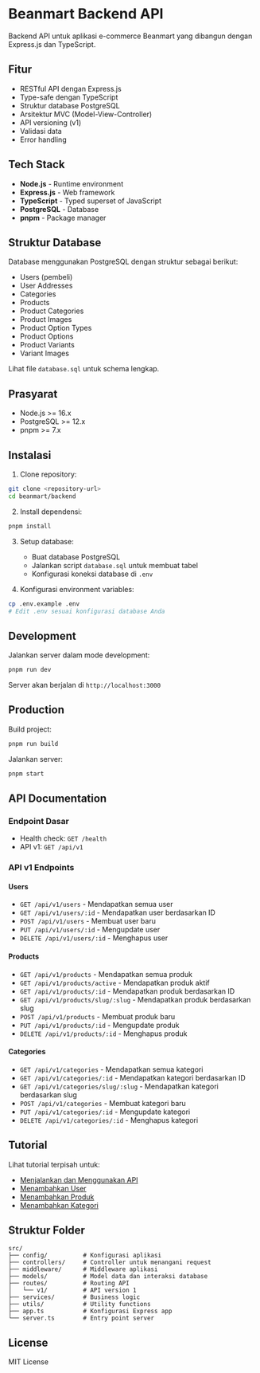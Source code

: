 # Beanmart Backend API

Backend API untuk aplikasi e-commerce Beanmart yang dibangun dengan Express.js dan TypeScript.

## Fitur

- RESTful API dengan Express.js
- Type-safe dengan TypeScript
- Struktur database PostgreSQL
- Arsitektur MVC (Model-View-Controller)
- API versioning (v1)
- Validasi data
- Error handling

## Tech Stack

- **Node.js** - Runtime environment
- **Express.js** - Web framework
- **TypeScript** - Typed superset of JavaScript
- **PostgreSQL** - Database
- **pnpm** - Package manager

## Struktur Database

Database menggunakan PostgreSQL dengan struktur sebagai berikut:

- Users (pembeli)
- User Addresses
- Categories
- Products
- Product Categories
- Product Images
- Product Option Types
- Product Options
- Product Variants
- Variant Images

Lihat file `database.sql` untuk schema lengkap.

## Prasyarat

- Node.js >= 16.x
- PostgreSQL >= 12.x
- pnpm >= 7.x

## Instalasi

1. Clone repository:
```bash
git clone <repository-url>
cd beanmart/backend
```

2. Install dependensi:
```bash
pnpm install
```

3. Setup database:
   - Buat database PostgreSQL
   - Jalankan script `database.sql` untuk membuat tabel
   - Konfigurasi koneksi database di `.env`

4. Konfigurasi environment variables:
```bash
cp .env.example .env
# Edit .env sesuai konfigurasi database Anda
```

## Development

Jalankan server dalam mode development:
```bash
pnpm run dev
```

Server akan berjalan di `http://localhost:3000`

## Production

Build project:
```bash
pnpm run build
```

Jalankan server:
```bash
pnpm start
```

## API Documentation

### Endpoint Dasar
- Health check: `GET /health`
- API v1: `GET /api/v1`

### API v1 Endpoints

#### Users
- `GET /api/v1/users` - Mendapatkan semua user
- `GET /api/v1/users/:id` - Mendapatkan user berdasarkan ID
- `POST /api/v1/users` - Membuat user baru
- `PUT /api/v1/users/:id` - Mengupdate user
- `DELETE /api/v1/users/:id` - Menghapus user

#### Products
- `GET /api/v1/products` - Mendapatkan semua produk
- `GET /api/v1/products/active` - Mendapatkan produk aktif
- `GET /api/v1/products/:id` - Mendapatkan produk berdasarkan ID
- `GET /api/v1/products/slug/:slug` - Mendapatkan produk berdasarkan slug
- `POST /api/v1/products` - Membuat produk baru
- `PUT /api/v1/products/:id` - Mengupdate produk
- `DELETE /api/v1/products/:id` - Menghapus produk

#### Categories
- `GET /api/v1/categories` - Mendapatkan semua kategori
- `GET /api/v1/categories/:id` - Mendapatkan kategori berdasarkan ID
- `GET /api/v1/categories/slug/:slug` - Mendapatkan kategori berdasarkan slug
- `POST /api/v1/categories` - Membuat kategori baru
- `PUT /api/v1/categories/:id` - Mengupdate kategori
- `DELETE /api/v1/categories/:id` - Menghapus kategori

## Tutorial

Lihat tutorial terpisah untuk:
- [Menjalankan dan Menggunakan API](TUTORIAL_API.md)
- [Menambahkan User](TUTORIAL_ADD_USER.md)
- [Menambahkan Produk](TUTORIAL_ADD_PRODUCT.md)
- [Menambahkan Kategori](TUTORIAL_ADD_CATEGORY.md)

## Struktur Folder

```
src/
├── config/          # Konfigurasi aplikasi
├── controllers/     # Controller untuk menangani request
├── middleware/      # Middleware aplikasi
├── models/          # Model data dan interaksi database
├── routes/          # Routing API
│   └── v1/          # API version 1
├── services/        # Business logic
├── utils/           # Utility functions
├── app.ts           # Konfigurasi Express app
└── server.ts        # Entry point server
```

## License

MIT License